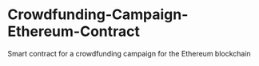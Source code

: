 # Crowdfunding-Campaign-Ethereum-Contract
Smart contract for a crowdfunding campaign for the Ethereum blockchain
